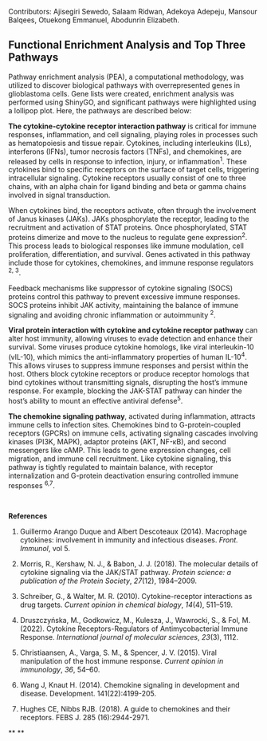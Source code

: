 Contributors: Ajisegiri Sewedo, Salaam Ridwan, Adekoya Adepeju, Mansour Balqees, Otuekong Emmanuel, Abodunrin Elizabeth.

## **Functional Enrichment Analysis and Top Three Pathways**

Pathway enrichment analysis (PEA), a computational methodology, was utilized to discover biological pathways with overrepresented genes in glioblastoma cells. Gene lists were created, enrichment analysis was performed using ShinyGO, and significant pathways were highlighted using a lollipop plot. Here, the pathways are described below:<!--[if mso & !supportInlineShapes & supportFields]><span
style='mso-element:field-begin;mso-field-lock:yes'></span> SHAPE <span
style='mso-spacerun:yes'> </span>\* MERGEFORMAT <span style='mso-element:field-separator'></span><![endif]--><!--[if gte vml 1]><v:rect
 id="Rectangle_x0020_3" o:spid="_x0000_s1026" style='width:24pt;height:24pt;
 visibility:visible;mso-wrap-style:square;mso-left-percent:-10001;
 mso-top-percent:-10001;mso-position-horizontal:absolute;
 mso-position-horizontal-relative:char;mso-position-vertical:absolute;
 mso-position-vertical-relative:line;mso-left-percent:-10001;mso-top-percent:-10001;
 v-text-anchor:top' o:gfxdata="UEsDBBQABgAIAAAAIQC75UiUBQEAAB4CAAATAAAAW0NvbnRlbnRfVHlwZXNdLnhtbKSRvU7DMBSF
dyTewfKKEqcMCKEmHfgZgaE8wMW+SSwc27JvS/v23KTJgkoXFsu+P+c7Ol5vDoMTe0zZBl/LVVlJ
gV4HY31Xy4/tS3EvRSbwBlzwWMsjZrlprq/W22PELHjb51r2RPFBqax7HCCXIaLnThvSAMTP1KkI
+gs6VLdVdad08ISeCho1ZLN+whZ2jsTzgcsnJwldluLxNDiyagkxOquB2Knae/OLUsyEkjenmdzb
mG/YhlRnCWPnb8C898bRJGtQvEOiVxjYhtLOxs8AySiT4JuDystlVV4WPeM6tK3VaILeDZxIOSsu
ti/jidNGNZ3/J08yC1dNv9v8AAAA//8DAFBLAwQUAAYACAAAACEArTA/8cEAAAAyAQAACwAAAF9y
ZWxzLy5yZWxzhI/NCsIwEITvgu8Q9m7TehCRpr2I4FX0AdZk2wbbJGTj39ubi6AgeJtl2G9m6vYx
jeJGka13CqqiBEFOe2Ndr+B03C3WIDihMzh6RwqexNA281l9oBFTfuLBBhaZ4ljBkFLYSMl6oAm5
8IFcdjofJ0z5jL0MqC/Yk1yW5UrGTwY0X0yxNwri3lQgjs+Qk/+zfddZTVuvrxO59CNCmoj3vCwj
MfaUFOjRhrPHaN4Wv0VV5OYgm1p+LW1eAAAA//8DAFBLAwQUAAYACAAAACEAzeqw9yMCAAC1BAAA
HwAAAGNsaXBib2FyZC9kcmF3aW5ncy9kcmF3aW5nMS54bWykVNtuGyEQfa/Uf0C8J+vYrmuvso5S
t4kqpY0VNx+AWfaiskABr+1+fQ/sOnbdqg/pCzC3w8yZgeubXSNJK6yrtcro1eWAEqG4zmtVZvT5
293FlBLnmcqZ1EpkdC8cvZm/fXPN0tIyU9WcAEG5lGW08t6kSeJ4JRrmLrURCrZC24Z5iLZMcsu2
QG5kMhwMJknDakXnR6iPzDOysfUroKTm30W+YKplDpCSp6eaPkfJ/x+Zpaq9t2ZlljZkzr+2S0vq
PKNgTrEGFNGkN/RuEJOzqPIIsCtsE/x1UZBdRNmHNWKInSccytFgPB0An8PUn7s7qse/RPHq0z/j
kEx3KQ4niTgT0lDtn5VNJ+PhaDSbzA4VPgmOkSilIKOXYg9hzjygFY4ovajgI26dgTdGC8EHlbV6
WwmWu6Du6AGPHUKk6ggGctfbLzoHr2zjdZyW11P2UjpLjXX+XuiGhENGLZKM4Kx9cL7L6eASedF3
tZSRdal+UwAzaLC5fib8bhW59LsPOt8H5zV2VGI1bkIf8d78I5ZC6m1GuawNJZW2P891wQ8TCwsl
W7y2jLofG2YFJfKzAnmzq/EYcD4K43fvhxDsqWV9amGKAyqjnpLuuPCQELIxti6r2KOuslswXdQ9
C13uwSCdX/m9FJGFWKFQ+ZJZ9oTaJJqdUaEunld9S+EBUo4kbJxYmTA6HbsdS5E2OJ492BjafzDh
VziV578AAAD//wMAUEsDBBQABgAIAAAAIQDDpe77QgYAANMZAAAaAAAAY2xpcGJvYXJkL3RoZW1l
L3RoZW1lMS54bWzsWUtvGzcQvhfof1jsvbFkvWwjcmBLctzGToJISZEjtUvtMuYuFyRlR7ciOfVS
oEBa9NAAvfVQFA3QAA166Y8x4KBNf0SH3IdIiYof8CEoIgPG7uw3w+HM7Dck9+atpwn1jjEXhKVd
v36j5ns4DVhI0qjrPxztfbbhe0KiNESUpbjrz7Dwb21/+slNtBVQko0Z4uEoxgn2wFAqtlDXj6XM
ttbWRABiJG6wDKfwbMJ4giTc8mgt5OgEBkjo2nqt1l5LEEn9bbAolaEBhX+pFEoQUD5UZrCXogRG
vzeZkABrbHhUVwgxEz3KvWNEuz7YDNnJCD+VvkeRkPCg69f0z1/bvrmGtgolKlfoGnp7+lfoFQrh
0boek0fjatBms9Vs71T2NYDKZdygM2gP2pU9DUBBADPNfbFtdtZ7zQJrgPJLh+1+p9+oW3jDfmPJ
552W+rPwGpTbby7h9/Z6EEULr0E5vrWEb+1u7vZt+xqU49tL+E5tp9/sWPY1KKYkPVpC11rtRq+c
bQWZMLrvhG+2mnud9cL4HAXVUFWXGmLCUrmq1hL0hPE9ACggRZKknpxleIICqMkeomTMiXdAoliq
YdAWRsbzXBSIJZEa0RMBJ5ns+l9kKPUNyNmbN6fPXp8+++P0+fPTZ7+Z1i29fZRGpt67n7/99+VX
3j+///TuxXf50It4YeLf/vr12z//ep95eJnmkz37/tXb16/Ofvjm719eOKzvcDQ24SOSYOHdxSfe
A5bABHV0bH/wmF9OYxQjYmrspJFAKVKjOOwPZGyh784QRQ7cLrbj+IgDmbiAt6dPLIeHMZ9K4rB4
J04s4CFjdJdxZxTuqLGMMI+maeQenE9N3AOEjl1j91BqZXkwzYBFictkL8aWm/cpSiWKcIqlp56x
I4wds3tMiBXXQxJwJthEeo+Jt4uIMyQjMraqaa60TxLIy8zlIOTbis3hI2+XUdes+/jYRsK7gajD
+RGmVhhvo6lEicvkCCXUDPgBkrHLyeGMByZuICRkOsKUeYMQC+HSucdhvkbS7wCRuNN+SGeJjeSS
HLlsHiDGTGSfHfVilGQu7JCksYn9XBxBiSLvPpMu+CGz3xB1D3lA6cp0PyLYSvf5bPAQONR0aV4g
6smUO3J5GzOrfoczOkFYUw1QvMXcCUnPpfF8hOshcKDJsx9fOny+HtJ2G7Yifkm63uHE+b7sL5D0
KtwiNfcYD8mHz8x9NE3vY3gZltvTR2L+SMz+/56YV73P10/HcwYGclYLwXzJrRfgycr194RQOpQz
ig+EXoIL6DvhHgiVnt5n4mo/lsVwqd5kGMDCRRxpHY8z+SWR8TBGGSzf674yEonCdCS8jAnYNmqx
07bC02lyyMJ821mvqy1mTh4Cybm81qrksGWQObrdmW+lKvPa20hveUsHlO5lnDAGs51oOJzolEIV
JL3BhqA5nNAzuxYvNh1ebCjzZaqWvADXqqzAwsiD5VTXbzVBBZRg34QoDlWe8lSX2dXJvM5Mrwqm
VQE1OMcoKmCe6U3l68rpqdnlpXaBTFtOGOVmO6Ejo3uYiFGIi+pU0ou4cdlcb85TarmnQlHEwnCj
s/E+L66aa9Bb5AaamkxBU++k67cbLSiZAGVdfwLbd7hMMqgdoRa0iEZw8BVInr/wV2GWjAvZRyLO
A65JJ2eDhEjMPUqSrq+mX6WBpppDtG/1dSCED9a5TaCVD805SLqdZDyZ4ECaaTckKtL5LTB8zhXO
p1r96mClyaaQ7mEcnnhjOuUPEJRYq1NXAQyJgDOeeh7NkMCxZEVk8/pbaEwF7ZrngrqGcjmiWYyK
jmKSeQ7XVF65o++qGBh3xZwhoEZIikY4jlSDNYNqddOqa+Q+rOy65yupyBmkOe+ZFquorulmMWuE
sg0sxPJqTd7wqgwxtEuzw+fUvUi5myXXLawTqi4BAa/i5+i6F2gIhmvzwSzXlMfLNKw4u5DavaOc
4DmuXaRJGKzfLs0uxK3qEc7hQHilzg96i1ULokm5rtSRdn1iOESZN47qXR+O+eH04SlcwYcCH2Tr
SrauZHAFp//QLvIj+65fXJQSeJ5LKkyjlDRKTLOUNEtJq5S0Skm7lLR9T59tw/cUdazte+XRNfSw
4qi7WFvY32G2/wMAAP//AwBQSwMEFAAGAAgAAAAhAJxmRkG7AAAAJAEAACoAAABjbGlwYm9hcmQv
ZHJhd2luZ3MvX3JlbHMvZHJhd2luZzEueG1sLnJlbHOEj80KwjAQhO+C7xD2btJ6EJEmvYjQq9QH
CMk2LTY/JFHs2xvoRUHwsjCz7DezTfuyM3liTJN3HGpaAUGnvJ6c4XDrL7sjkJSl03L2DjksmKAV
201zxVnmcpTGKSRSKC5xGHMOJ8aSGtHKRH1AVzaDj1bmIqNhQaq7NMj2VXVg8ZMB4otJOs0hdroG
0i+hJP9n+2GYFJ69elh0+UcEy6UXFqCMBjMHSldnnTUtXYGJhn39Jt4AAAD//wMAUEsBAi0AFAAG
AAgAAAAhALvlSJQFAQAAHgIAABMAAAAAAAAAAAAAAAAAAAAAAFtDb250ZW50X1R5cGVzXS54bWxQ
SwECLQAUAAYACAAAACEArTA/8cEAAAAyAQAACwAAAAAAAAAAAAAAAAA2AQAAX3JlbHMvLnJlbHNQ
SwECLQAUAAYACAAAACEAzeqw9yMCAAC1BAAAHwAAAAAAAAAAAAAAAAAgAgAAY2xpcGJvYXJkL2Ry
YXdpbmdzL2RyYXdpbmcxLnhtbFBLAQItABQABgAIAAAAIQDDpe77QgYAANMZAAAaAAAAAAAAAAAA
AAAAAIAEAABjbGlwYm9hcmQvdGhlbWUvdGhlbWUxLnhtbFBLAQItABQABgAIAAAAIQCcZkZBuwAA
ACQBAAAqAAAAAAAAAAAAAAAAAPoKAABjbGlwYm9hcmQvZHJhd2luZ3MvX3JlbHMvZHJhd2luZzEu
eG1sLnJlbHNQSwUGAAAAAAUABQBnAQAA/QsAAAAA
" filled="f" stroked="f">
 <o:lock v:ext="edit" aspectratio="t"/>
 <w:wrap type="none"/>
 <w:anchorlock/>
</v:rect><![endif]--><!--[if gte vml 1]><v:shapetype id="_x0000_t75"
 coordsize="21600,21600" o:spt="75" o:preferrelative="t" path="m@4@5l@4@11@9@11@9@5xe"
 filled="f" stroked="f">
 <v:stroke joinstyle="miter"/>
 <v:formulas>
  <v:f eqn="if lineDrawn pixelLineWidth 0"/>
  <v:f eqn="sum @0 1 0"/>
  <v:f eqn="sum 0 0 @1"/>
  <v:f eqn="prod @2 1 2"/>
  <v:f eqn="prod @3 21600 pixelWidth"/>
  <v:f eqn="prod @3 21600 pixelHeight"/>
  <v:f eqn="sum @0 0 1"/>
  <v:f eqn="prod @6 1 2"/>
  <v:f eqn="prod @7 21600 pixelWidth"/>
  <v:f eqn="sum @8 21600 0"/>
  <v:f eqn="prod @7 21600 pixelHeight"/>
  <v:f eqn="sum @10 21600 0"/>
 </v:formulas>
 <v:path o:extrusionok="f" gradientshapeok="t" o:connecttype="rect"/>
 <o:lock v:ext="edit" aspectratio="t"/>
</v:shapetype><![endif]--><!--[if mso & !supportInlineShapes & supportFields]><v:shape
 id="_x0000_i1025" type="#_x0000_t75" style='width:24pt;height:24pt'>
 <v:imagedata croptop="-65520f" cropbottom="65520f"/>
</v:shape><span style='mso-element:field-end'></span><![endif]-->

**The cytokine-cytokine receptor interaction pathway** is critical for immune responses, inflammation, and cell signaling, playing roles in processes such as hematopoiesis and tissue repair. Cytokines, including interleukins (ILs), interferons (IFNs), tumor necrosis factors (TNFs), and chemokines, are released by cells in response to infection, injury, or inflammation<sup>1</sup>. These cytokines bind to specific receptors on the surface of target cells, triggering intracellular signaling. Cytokine receptors usually consist of one to three chains, with an alpha chain for ligand binding and beta or gamma chains involved in signal transduction.

When cytokines bind, the receptors activate, often through the involvement of Janus kinases (JAKs). JAKs phosphorylate the receptor, leading to the recruitment and activation of STAT proteins. Once phosphorylated, STAT proteins dimerize and move to the nucleus to regulate gene expression<sup>2</sup>. This process leads to biological responses like immune modulation, cell proliferation, differentiation, and survival. Genes activated in this pathway include those for cytokines, chemokines, and immune response regulators <sup>2, 3</sup>.

Feedback mechanisms like suppressor of cytokine signaling (SOCS) proteins control this pathway to prevent excessive immune responses. SOCS proteins inhibit JAK activity, maintaining the balance of immune signaling and avoiding chronic inflammation or autoimmunity <sup>2</sup>.

**Viral protein interaction with cytokine and cytokine receptor pathway** can alter host immunity, allowing viruses to evade detection and enhance their survival. Some viruses produce cytokine homologs, like viral interleukin-10 (vIL-10), which mimics the anti-inflammatory properties of human IL-10<sup>4</sup>. This allows viruses to suppress immune responses and persist within the host. Others block cytokine receptors or produce receptor homologs that bind cytokines without transmitting signals, disrupting the host’s immune response. For example, blocking the JAK-STAT pathway can hinder the host’s ability to mount an effective antiviral defense<sup>5</sup>.

**The chemokine signaling pathway**, activated during inflammation, attracts immune cells to infection sites. Chemokines bind to G-protein-coupled receptors (GPCRs) on immune cells, activating signaling cascades involving kinases (PI3K, MAPK), adaptor proteins (AKT, NF-κB), and second messengers like cAMP. This leads to gene expression changes, cell migration, and immune cell recruitment. Like cytokine signaling, this pathway is tightly regulated to maintain balance, with receptor internalization and G-protein deactivation ensuring controlled immune responses <sup>6,7</sup>.

 

**References**

1. Guillermo Arango Duque and Albert Descoteaux (2014). Macrophage cytokines: involvement in immunity and infectious diseases. _Front. Immunol_, vol 5.


2. Morris, R., Kershaw, N. J., & Babon, J. J. (2018). The molecular details of cytokine signaling via the JAK/STAT pathway. _Protein science: a publication of the Protein Society_, _27_(12), 1984–2009.


3. Schreiber, G., & Walter, M. R. (2010). Cytokine-receptor interactions as drug targets. _Current opinion in chemical biology_, _14_(4), 511–519.


4. Druszczyńska, M., Godkowicz, M., Kulesza, J., Wawrocki, S., & Fol, M. (2022). Cytokine Receptors-Regulators of Antimycobacterial Immune Response. _International journal of molecular sciences_, _23_(3), 1112.


5. Christiaansen, A., Varga, S. M., & Spencer, J. V. (2015). Viral manipulation of the host immune response. _Current opinion in immunology_, _36_, 54–60.


6. Wang J, Knaut H. (2014). Chemokine signaling in development and disease. Development. 141(22):4199-205.


7. Hughes CE, Nibbs RJB. (2018). A guide to chemokines and their receptors. FEBS J. 285 (16):2944-2971.

** **
